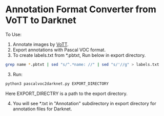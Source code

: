 # Annotation Format Converter from VoTT to Darknet

To Use:
1. Annotate images by [VoTT](https://github.com/microsoft/VoTT).
2. Export annotations with Pascal VOC format.
3. To create labels.txt from *.pbtxt, Run below in export directory.
```sh
grep name *.pbtxt | sed "s/^.*name: //" | sed "s/'//g" > labels.txt
```
3. Run:
```sh
python3 pascalvoc2darknet.py EXPORT_DIRECTORY
```
Here EXPORT_DIRECTRY is a path to the export directory.

4. You will see *.txt in "Annotation" subdirectory in export directory for annotation files for Darknet.